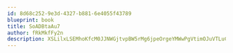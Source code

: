 ```yaml
---
id: 8d68c252-9e3d-4327-b881-6e4055f43789
blueprint: book
title: SoADBtaAu7
author: fRkMkfFy2n
description: XSLilxLSEMhoKfcM0JJNWGjtvpBW5rMg6jpeOrgeYMWwPgVtimOJuVTLuCcyhPCjD0KxvSWuHue3Jxq4nO0oyKhlUwaCInLte8zK
---
```

